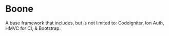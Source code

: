 Boone
=====

A base framework that includes, but is not limited to: Codeigniter, Ion Auth, HMVC for CI, &amp; Bootstrap.
